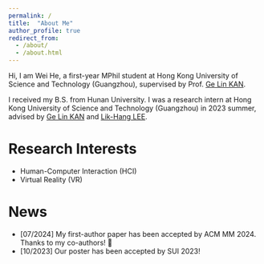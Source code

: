 ```yaml
---
permalink: /
title:  "About Me"
author_profile: true
redirect_from: 
  - /about/
  - /about.html
---
```


Hi, I am Wei He, a first-year MPhil student at Hong Kong University of Science and Technology (Guangzhou), supervised by Prof. [Ge Lin KAN](https://facultyprofiles.hkust-gz.edu.cn/faculty-personal-page/KAN-GeLin/gelin).

I received my B.S. from Hunan University. I was a research intern at Hong Kong University of Science and Technology (Guangzhou) in 2023 summer, advised by [Ge Lin KAN](https://facultyprofiles.hkust-gz.edu.cn/faculty-personal-page/KAN-GeLin/gelin) and [Lik-Hang LEE](https://www.lhlee.com/).

Research Interests
======
- Human-Computer Interaction (HCI)
- Virtual Reality (VR)

News
======
- [07/2024] My first-author paper has been accepted by ACM MM 2024. Thanks to my co-authors! 🎉
- [10/2023] Our poster has been accepted by SUI 2023!

